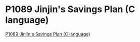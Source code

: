 # P1089 Jinjin's Savings Plan (C language)
[P1089 Jinjin's Savings Plan (C language)](https://aiwithcloud.com/2022/09/19/p1089_jinjins_savings_plan_c_language/)